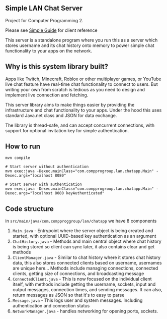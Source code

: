 ## Simple LAN Chat Server
Project for Computer Programming 2.

Please see [Simple Guide](./SIMPLE_GUIDE.md) for client reference

This server is a standalone program where you run this as a server which stores username and its chat history onto memory to power simple chat functionality to your apps on the network.

## Why is this system library built?
Apps like Twitch, Minecraft, Roblox or other multiplayer games, or YouTube live chat feature have real-time chat functionality to connect to users. But writing your own from scratch is tedious as you need to design and implement live connection and fetching.

This server library aims to make things easier by providing the infrastructure and chat functionality to your apps. Under the hood this uses standard Java.net class and JSON for data exchange.

The library is thread-safe, and can accept concurrent connections, with support for optional invitation key for simple authentication.

## How to run
```shell
mvn compile

# Start server without authentication
mvn exec:java -Dexec.mainClass="com.compprogroup.lan.chatapp.Main" -Dexec.args="localhost 8080"

# Start server with authentication  
mvn exec:java -Dexec.mainClass="com.compprogroup.lan.chatapp.Main" -Dexec.args="localhost 8080 keyAuthenticated"
```

## Code structure
in `src/main/java/com.compproggroup/lan/chatapp` we have 8 components

1. `Main.java` - Entrypoint where the server object is being created and started, with optional UUID-based key authentication as an argument
2. `ChatHistory.java` - Methods and main central object where chat history is being stored so client can sync later, it also contains clear and get methods
3. `ClientManager.java` - Similar to chat history where it stores chat history data, this also stores connected clients based on username, usernames are unique here... Methods include managing connections, connected clients, getting size of connections, and broadcasting message
4. `ConnectedClient.java` - This is now focused on the individual client itself, with methods include getting the username, sockets, input and output messages, connection times, and sending messages. It can also, return messages as JSON so that it's to easy to parse
5. `Message.java` - This logs user and system messages. Including authentication and connection status
6. `NetworkManager.java` - handles networking for opening ports, sockets.